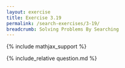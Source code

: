```yaml
---
layout: exercise
title: Exercise 3.19
permalink: /search-exercises/3-19/
breadcrumb: Solving Problems By Searching
---
```


{% include mathjax_support %}

<div><i class="arrow-up" data-chapter="search-exercises" data-exercise="ex_19" data-rating="0"></i></div>
{% include_relative question.md %}
